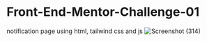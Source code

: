 # Front-End-Mentor-Challenge-01 
notification page using html, tailwind css and js
![Screenshot (314)](https://github.com/user-attachments/assets/ec8e6de8-7557-4c8d-b28d-6d46445ab75d)
